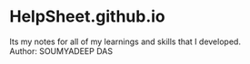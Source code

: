 # HelpSheet.github.io
Its my notes for all of my learnings and skills that I developed.<br>
Author: SOUMYADEEP DAS
